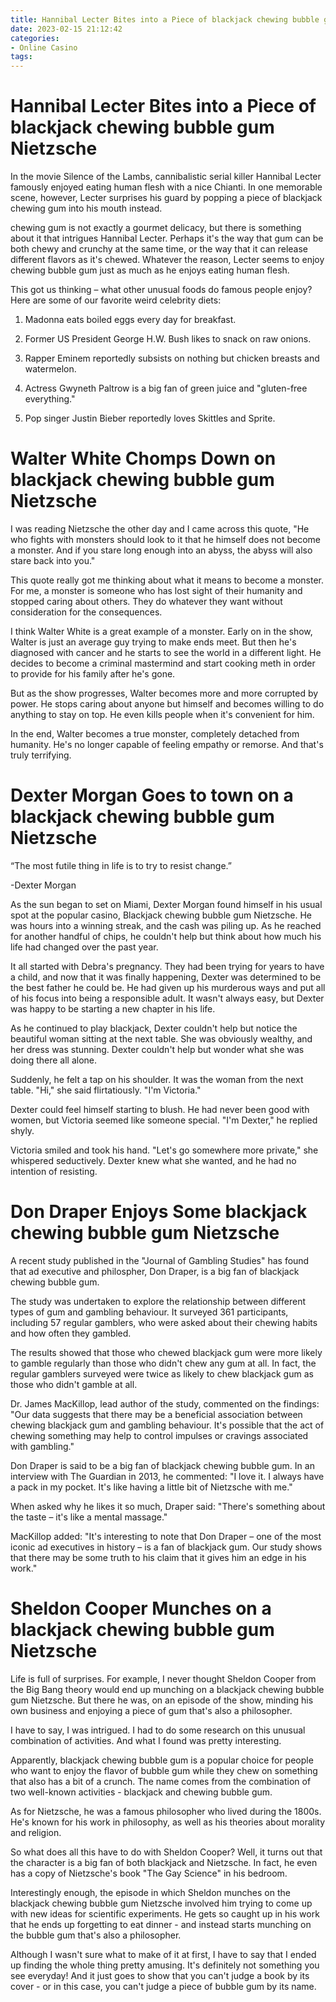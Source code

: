 ```yaml
---
title: Hannibal Lecter Bites into a Piece of blackjack chewing bubble gum Nietzsche
date: 2023-02-15 21:12:42
categories:
- Online Casino
tags:
---
```



#  Hannibal Lecter Bites into a Piece of blackjack chewing bubble gum Nietzsche

In the movie Silence of the Lambs, cannibalistic serial killer Hannibal Lecter famously enjoyed eating human flesh with a nice Chianti. In one memorable scene, however, Lecter surprises his guard by popping a piece of blackjack chewing gum into his mouth instead.

 chewing gum is not exactly a gourmet delicacy, but there is something about it that intrigues Hannibal Lecter. Perhaps it's the way that gum can be both chewy and crunchy at the same time, or the way that it can release different flavors as it's chewed. Whatever the reason, Lecter seems to enjoy chewing bubble gum just as much as he enjoys eating human flesh.

This got us thinking – what other unusual foods do famous people enjoy? Here are some of our favorite weird celebrity diets:

1. Madonna eats boiled eggs every day for breakfast.

2. Former US President George H.W. Bush likes to snack on raw onions.

3. Rapper Eminem reportedly subsists on nothing but chicken breasts and watermelon.

4. Actress Gwyneth Paltrow is a big fan of green juice and "gluten-free everything."

5. Pop singer Justin Bieber reportedly loves Skittles and Sprite.

#  Walter White Chomps Down on blackjack chewing bubble gum Nietzsche

I was reading Nietzsche the other day and I came across this quote, "He who fights with monsters should look to it that he himself does not become a monster. And if you stare long enough into an abyss, the abyss will also stare back into you."

This quote really got me thinking about what it means to become a monster. For me, a monster is someone who has lost sight of their humanity and stopped caring about others. They do whatever they want without consideration for the consequences.

I think Walter White is a great example of a monster. Early on in the show, Walter is just an average guy trying to make ends meet. But then he's diagnosed with cancer and he starts to see the world in a different light. He decides to become a criminal mastermind and start cooking meth in order to provide for his family after he's gone.

But as the show progresses, Walter becomes more and more corrupted by power. He stops caring about anyone but himself and becomes willing to do anything to stay on top. He even kills people when it's convenient for him.

In the end, Walter becomes a true monster, completely detached from humanity. He's no longer capable of feeling empathy or remorse. And that's truly terrifying.

#  Dexter Morgan Goes to town on a blackjack chewing bubble gum Nietzsche

“The most futile thing in life is to try to resist change.”

-Dexter Morgan

As the sun began to set on Miami, Dexter Morgan found himself in his usual spot at the popular casino, Blackjack chewing bubble gum Nietzsche. He was hours into a winning streak, and the cash was piling up. As he reached for another handful of chips, he couldn't help but think about how much his life had changed over the past year.

It all started with Debra's pregnancy. They had been trying for years to have a child, and now that it was finally happening, Dexter was determined to be the best father he could be. He had given up his murderous ways and put all of his focus into being a responsible adult. It wasn't always easy, but Dexter was happy to be starting a new chapter in his life.

As he continued to play blackjack, Dexter couldn't help but notice the beautiful woman sitting at the next table. She was obviously wealthy, and her dress was stunning. Dexter couldn't help but wonder what she was doing there all alone.

Suddenly, he felt a tap on his shoulder. It was the woman from the next table. "Hi," she said flirtatiously. "I'm Victoria."

Dexter could feel himself starting to blush. He had never been good with women, but Victoria seemed like someone special. "I'm Dexter," he replied shyly.

Victoria smiled and took his hand. "Let's go somewhere more private," she whispered seductively. Dexter knew what she wanted, and he had no intention of resisting.

#  Don Draper Enjoys Some blackjack chewing bubble gum Nietzsche

A recent study published in the "Journal of Gambling Studies" has found that ad executive and philospher, Don Draper, is a big fan of blackjack chewing bubble gum.

The study was undertaken to explore the relationship between different types of gum and gambling behaviour. It surveyed 361 participants, including 57 regular gamblers, who were asked about their chewing habits and how often they gambled.

The results showed that those who chewed blackjack gum were more likely to gamble regularly than those who didn't chew any gum at all. In fact, the regular gamblers surveyed were twice as likely to chew blackjack gum as those who didn't gamble at all.

Dr. James MacKillop, lead author of the study, commented on the findings: "Our data suggests that there may be a beneficial association between chewing blackjack gum and gambling behaviour. It's possible that the act of chewing something may help to control impulses or cravings associated with gambling."

Don Draper is said to be a big fan of blackjack chewing bubble gum. In an interview with The Guardian in 2013, he commented: "I love it. I always have a pack in my pocket. It's like having a little bit of Nietzsche with me."

When asked why he likes it so much, Draper said: "There's something about the taste – it's like a mental massage."

MacKillop added: "It's interesting to note that Don Draper – one of the most iconic ad executives in history – is a fan of blackjack gum. Our study shows that there may be some truth to his claim that it gives him an edge in his work."

#  Sheldon Cooper Munches on a blackjack chewing bubble gum Nietzsche

Life is full of surprises. For example, I never thought Sheldon Cooper from the Big Bang theory would end up munching on a blackjack chewing bubble gum Nietzsche. But there he was, on an episode of the show, minding his own business and enjoying a piece of gum that's also a philosopher.

I have to say, I was intrigued. I had to do some research on this unusual combination of activities. And what I found was pretty interesting.

Apparently, blackjack chewing bubble gum is a popular choice for people who want to enjoy the flavor of bubble gum while they chew on something that also has a bit of a crunch. The name comes from the combination of two well-known activities - blackjack and chewing bubble gum.

As for Nietzsche, he was a famous philosopher who lived during the 1800s. He's known for his work in philosophy, as well as his theories about morality and religion.

So what does all this have to do with Sheldon Cooper? Well, it turns out that the character is a big fan of both blackjack and Nietzsche. In fact, he even has a copy of Nietzsche's book "The Gay Science" in his bedroom.

Interestingly enough, the episode in which Sheldon munches on the blackjack chewing bubble gum Nietzsche involved him trying to come up with new ideas for scientific experiments. He gets so caught up in his work that he ends up forgetting to eat dinner - and instead starts munching on the bubble gum that's also a philosopher.

Although I wasn't sure what to make of it at first, I have to say that I ended up finding the whole thing pretty amusing. It's definitely not something you see everyday! And it just goes to show that you can't judge a book by its cover - or in this case, you can't judge a piece of bubble gum by its name.